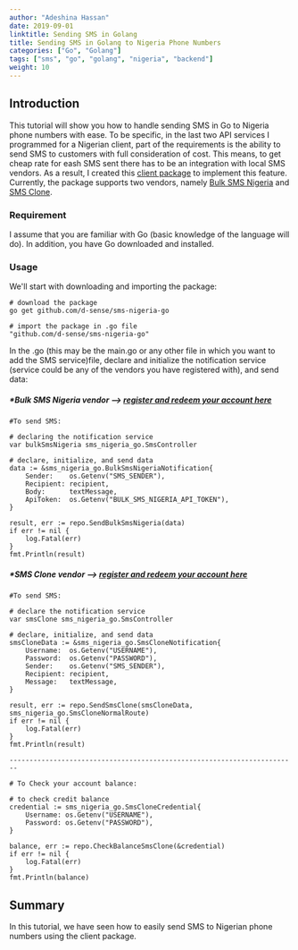 ```yaml
---
author: "Adeshina Hassan"
date: 2019-09-01
linktitle: Sending SMS in Golang
title: Sending SMS in Golang to Nigeria Phone Numbers
categories: ["Go", "Golang"]
tags: ["sms", "go", "golang", "nigeria", "backend"]
weight: 10
---
```


## Introduction

This tutorial will show you how to handle sending SMS in Go to Nigeria phone numbers with ease. To be specific, in the last two API services I programmed for a Nigerian client, part of the requirements is the ability to send SMS to customers with full consideration of cost. This means, to get cheap rate for eash SMS sent there has to be an integration with local SMS vendors. As a result, I created this [client package](https://github.com/D-sense/sms-nigeria-go) to implement this feature. Currently, the package supports two vendors, namely [Bulk SMS Nigeria](https://www.bulksmsnigeria.com/) and [SMS Clone](http://smsclone.com).

### Requirement

I assume that you are familiar with Go (basic knowledge of the language will do). In addition, you have Go downloaded and installed.

### Usage

We'll start with downloading and importing the package:

```
# download the package
go get github.com/d-sense/sms-nigeria-go
```

```
# import the package in .go file
"github.com/d-sense/sms-nigeria-go"
```

In the .go (this may be the main.go or any other file in which you want to add the SMS service)file, declare and initialize the notification service (service could be any of the vendors you have registered with), and send data:

##### *Bulk SMS Nigeria vendor  --> [register and redeem your account here](https://www.bulksmsnigeria.com/)

```
#To send SMS:

# declaring the notification service
var bulkSmsNigeria sms_nigeria_go.SmsController

# declare, initialize, and send data
data := &sms_nigeria_go.BulkSmsNigeriaNotification{
	Sender:    os.Getenv("SMS_SENDER"),
	Recipient: recipient,
	Body:      textMessage,
	ApiToken:  os.Getenv("BULK_SMS_NIGERIA_API_TOKEN"),
}

result, err := repo.SendBulkSmsNigeria(data)
if err != nil {
	log.Fatal(err)
}
fmt.Println(result)
```

##### *SMS Clone vendor  --> [register and redeem your account here](http://smsclone.com)

```
#To send SMS:

# declare the notification service
var smsClone sms_nigeria_go.SmsController

# declare, initialize, and send data
smsCloneData := &sms_nigeria_go.SmsCloneNotification{
	Username:  os.Getenv("USERNAME"),
	Password:  os.Getenv("PASSWORD"),
	Sender:    os.Getenv("SMS_SENDER"),
	Recipient: recipient,
	Message:   textMessage,
}

result, err := repo.SendSmsClone(smsCloneData, sms_nigeria_go.SmsCloneNormalRoute)
if err != nil {
	log.Fatal(err)
}
fmt.Println(result)

------------------------------------------------------------------------
 
# To Check your account balance:

# to check credit balance
credential := sms_nigeria_go.SmsCloneCredential{
	Username: os.Getenv("USERNAME"),
	Password: os.Getenv("PASSWORD"),
}

balance, err := repo.CheckBalanceSmsClone(&credential)
if err != nil {
	log.Fatal(err)
}
fmt.Println(balance)

```


## Summary
In this tutorial, we have seen how to easily send SMS to Nigerian phone numbers using the client package. 

